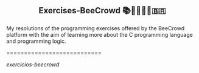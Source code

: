 <h2 align="center">Exercises-BeeCrowd 📚​🐝​👨🏻‍💻​🇧🇷​</h2>

<p>My resolutions of the programming exercises offered by the BeeCrowd platform with the aim of learning more about the C programming language and programming logic.</p>

<p>===========================</p>

<p><em>exercicios-beecrowd<em><p>